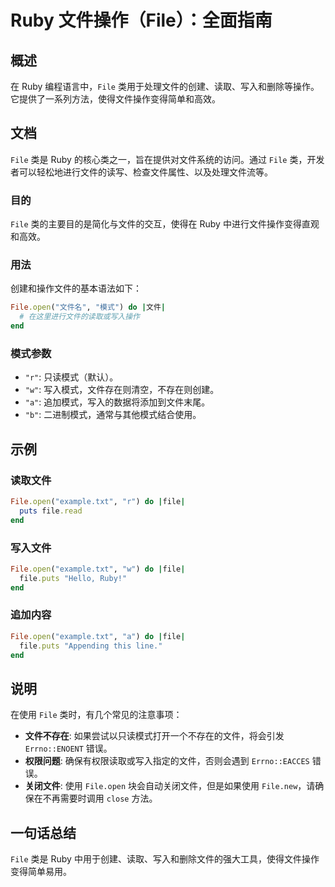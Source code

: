 <!--
Meta Description: # Ruby 文件操作（File）：全面指南 ## 概述 在 Ruby 编程语言中，`File` 类用于处理文件的创建、读取、写入和删除等操作。它提供了一系列方法，使得文件操作变得简单和高效。 ## 文档 `File` 类是 Ruby 的核心类之一，旨在提供对文件系统的访问。通过 `File` 类，...
Meta Keywords: file, ruby, open, end, example
-->

# Ruby 文件操作（File）：全面指南

## 概述
在 Ruby 编程语言中，`File` 类用于处理文件的创建、读取、写入和删除等操作。它提供了一系列方法，使得文件操作变得简单和高效。

## 文档
`File` 类是 Ruby 的核心类之一，旨在提供对文件系统的访问。通过 `File` 类，开发者可以轻松地进行文件的读写、检查文件属性、以及处理文件流等。

### 目的
`File` 类的主要目的是简化与文件的交互，使得在 Ruby 中进行文件操作变得直观和高效。

### 用法
创建和操作文件的基本语法如下：
```ruby
File.open("文件名", "模式") do |文件|
  # 在这里进行文件的读取或写入操作
end
```

### 模式参数
- `"r"`: 只读模式（默认）。
- `"w"`: 写入模式，文件存在则清空，不存在则创建。
- `"a"`: 追加模式，写入的数据将添加到文件末尾。
- `"b"`: 二进制模式，通常与其他模式结合使用。

## 示例
### 读取文件
```ruby
File.open("example.txt", "r") do |file|
  puts file.read
end
```

### 写入文件
```ruby
File.open("example.txt", "w") do |file|
  file.puts "Hello, Ruby!"
end
```

### 追加内容
```ruby
File.open("example.txt", "a") do |file|
  file.puts "Appending this line."
end
```

## 说明
在使用 `File` 类时，有几个常见的注意事项：

- **文件不存在**: 如果尝试以只读模式打开一个不存在的文件，将会引发 `Errno::ENOENT` 错误。
- **权限问题**: 确保有权限读取或写入指定的文件，否则会遇到 `Errno::EACCES` 错误。
- **关闭文件**: 使用 `File.open` 块会自动关闭文件，但是如果使用 `File.new`，请确保在不再需要时调用 `close` 方法。

## 一句话总结
`File` 类是 Ruby 中用于创建、读取、写入和删除文件的强大工具，使得文件操作变得简单易用。